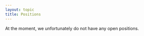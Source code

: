 ```yaml
---
layout: topic
title: Positions
---
```


At the moment, we unfortunately do not have any open positions.
